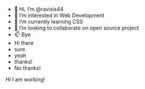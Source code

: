 - 👋 Hi, I’m @ravixis44
- 👀 I’m interested in Web Development
- 🌱 I’m currently learning CSS
- 💞️ I’m looking to collaborate on open source project
- 📫 Bye
- Hi there
- sure
- yeah
- thanks!
- No thanks!

Hi I am working!
